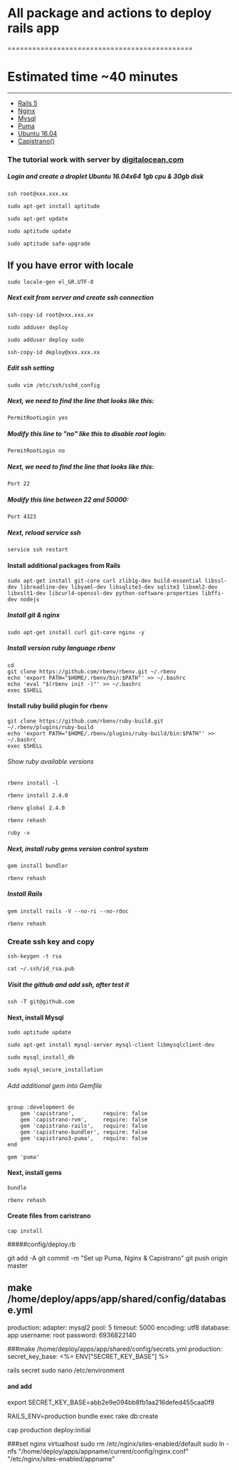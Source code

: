 # All package and actions to deploy rails app
=============================================
# Estimated time ~40 minutes
-----------------------------

* [Rails 5](http://rubyonrails.org/)
* [Nginx](https://www.nginx.com/resources/wiki/)
* [Mysql](https://www.mysql.com/)
* [Puma](http://puma.io/)
* [Ubuntu 16.04](https://www.ubuntu.com/)
* [Capistrano()](http://capistranorb.com/)


### The tutorial work with server by [digitalocean.com](https://m.do.co/c/03deef324558)
##### Login and create a droplet Ubuntu 16.04x64 1gb cpu & 30gb disk

```
ssh root@xxx.xxx.xx

sudo apt-get install aptitude

sudo apt-get update

sudo aptitude update

sudo aptitude safe-upgrade
```
If you have error with locale
------------------------------
```
sudo locale-gen el_GR.UTF-8
```
##### Next exit from server and create ssh connection
```
ssh-copy-id root@xxx.xxx.xx

sudo adduser deploy

sudo adduser deploy sudo

ssh-copy-id deploy@xxx.xxx.xx
```

##### Edit ssh setting
```
sudo vim /etc/ssh/sshd_config
```
##### Next, we need to find the line that looks like this:

```
PermitRootLogin yes
```
##### Modify this line to "no" like this to disable root login:
```
PermitRootLogin no
```

##### Next, we need to find the line that looks like this:
```
Port 22
```
##### Modify this line between 22 and 50000:

```
Port 4323
```

##### Next, reload service ssh
```
service ssh restart
```

#### Install additional packages from Rails
```
sudo apt-get install git-core curl zlib1g-dev build-essential libssl-dev libreadline-dev libyaml-dev libsqlite3-dev sqlite3 libxml2-dev libxslt1-dev libcurl4-openssl-dev python-software-properties libffi-dev nodejs
```


##### Install git & nginx
```
sudo apt-get install curl git-core nginx -y
```

##### Install version ruby language rbenv
```
cd
git clone https://github.com/rbenv/rbenv.git ~/.rbenv
echo 'export PATH="$HOME/.rbenv/bin:$PATH"' >> ~/.bashrc
echo 'eval "$(rbenv init -)"' >> ~/.bashrc
exec $SHELL
```


#### Install ruby build plugin for rbenv

```
git clone https://github.com/rbenv/ruby-build.git ~/.rbenv/plugins/ruby-build
echo 'export PATH="$HOME/.rbenv/plugins/ruby-build/bin:$PATH"' >> ~/.bashrc
exec $SHELL
```


###### Show ruby available versions

```
rbenv install -l

rbenv install 2.4.0

rbenv global 2.4.0

rbenv rehash

ruby -v
```

##### Next, install ruby gems version control system

```
gem install bundler

rbenv rehash
```


##### Install Rails

```
gem install rails -V --no-ri --no-rdoc

rbenv rehash
```


### Create ssh key and copy

```
ssh-keygen -t rsa

cat ~/.ssh/id_rsa.pub
```

##### Visit the github and add ssh, after test it

```
ssh -T git@github.com
```


#### Next, install Mysql
```
sudo aptitude update

sudo apt-get install mysql-server mysql-client libmysqlclient-dev

sudo mysql_install_db

sudo mysql_secure_installation
```


###### Add additional gem into Gemfile

```
group :development do
    gem 'capistrano',         require: false
    gem 'capistrano-rvm',     require: false
    gem 'capistrano-rails',   require: false
    gem 'capistrano-bundler', require: false
    gem 'capistrano3-puma',   require: false
end

gem 'puma'
```

#### Next, install gems

```
bundle

rbenv rehash
```

#### Create files from caristrano

```
cap install
```




#####config/deploy.rb





git add -A
git commit -m "Set up Puma, Nginx & Capistrano"
git push origin master



## make /home/deploy/apps/app/shared/config/database.yml
production:
  adapter: mysql2
  pool: 5
  timeout: 5000
  encoding: utf8
  database: app
  username: root
  password: 6936822140

###make /home/deploy/apps/app/shared/config/secrets.yml
production:
  secret_key_base: <%= ENV["SECRET_KEY_BASE"] %>

rails secret
sudo nano /etc/environment
#### and add
export SECRET_KEY_BASE=abb2e9e094bb8fb1aa216defed455caa0f9


RAILS_ENV=production bundle exec rake db:create


cap production deploy:initial


###set nginx virtualhost
sudo rm /etc/nginx/sites-enabled/default
sudo ln -nfs "/home/deploy/apps/appname/current/config/nginx.conf" "/etc/nginx/sites-enabled/appname"




